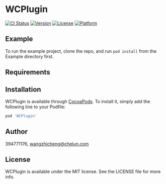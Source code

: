 # WCPlugin

[![CI Status](https://img.shields.io/travis/394771176/WCPlugin.svg?style=flat)](https://travis-ci.org/394771176/WCPlugin)
[![Version](https://img.shields.io/cocoapods/v/WCPlugin.svg?style=flat)](https://cocoapods.org/pods/WCPlugin)
[![License](https://img.shields.io/cocoapods/l/WCPlugin.svg?style=flat)](https://cocoapods.org/pods/WCPlugin)
[![Platform](https://img.shields.io/cocoapods/p/WCPlugin.svg?style=flat)](https://cocoapods.org/pods/WCPlugin)

## Example

To run the example project, clone the repo, and run `pod install` from the Example directory first.

## Requirements

## Installation

WCPlugin is available through [CocoaPods](https://cocoapods.org). To install
it, simply add the following line to your Podfile:

```ruby
pod 'WCPlugin'
```

## Author

394771176, wangzhicheng@chelun.com

## License

WCPlugin is available under the MIT license. See the LICENSE file for more info.
